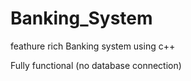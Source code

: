 # Banking_System
feathure rich Banking system using c++

Fully functional (no database connection)

